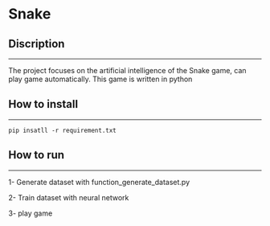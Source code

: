 # Snake

## Discription
-----
The project focuses on the artificial intelligence of the Snake game, can play game automatically.
This game is written in python

## How to install
-----
`pip insatll -r requirement.txt  `

## How to run
-----
1- Generate dataset with function_generate_dataset.py

2- Train dataset with neural network

3- play game 
